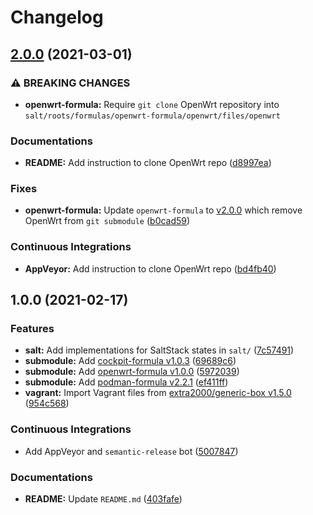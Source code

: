 # Changelog

## [2.0.0](https://github.com/extra2000/openwrt-box/compare/v1.0.0...v2.0.0) (2021-03-01)


### ⚠ BREAKING CHANGES

* **openwrt-formula:** Require `git clone` OpenWrt repository into `salt/roots/formulas/openwrt-formula/openwrt/files/openwrt`

### Documentations

* **README:** Add instruction to clone OpenWrt repo ([d8997ea](https://github.com/extra2000/openwrt-box/commit/d8997ea544f21dbb9f18604fa3c8ea40ecbcf86e))


### Fixes

* **openwrt-formula:** Update `openwrt-formula` to [v2.0.0](https://github.com/extra2000/openwrt-formula/releases/tag/v2.0.0) which remove OpenWrt from `git submodule` ([b0cad59](https://github.com/extra2000/openwrt-box/commit/b0cad5982fbf28eb0461f8288aec36d9cbb52fcb))


### Continuous Integrations

* **AppVeyor:** Add instruction to clone OpenWrt repo ([bd4fb40](https://github.com/extra2000/openwrt-box/commit/bd4fb4023b7083648a40ac7116e69e388f509945))

## 1.0.0 (2021-02-17)


### Features

* **salt:** Add implementations for SaltStack states in `salt/` ([7c57491](https://github.com/extra2000/openwrt-box/commit/7c574914711a20100e12c7139b95278247577bae))
* **submodule:** Add [cockpit-formula v1.0.3](https://github.com/extra2000/cockpit-formula/releases/tag/v1.0.3) ([69689c6](https://github.com/extra2000/openwrt-box/commit/69689c6be572f38bf0fd936fd22faa4561160961))
* **submodule:** Add [openwrt-formula v1.0.0](https://github.com/extra2000/openwrt-formula/releases/tag/v1.0.0) ([5972039](https://github.com/extra2000/openwrt-box/commit/5972039588a079a9b3b134a6aac1f70330ef6220))
* **submodule:** Add [podman-formula v2.2.1](https://github.com/extra2000/podman-formula/releases/tag/v2.2.1) ([ef411ff](https://github.com/extra2000/openwrt-box/commit/ef411ff14f2ebe9cb5680ec58e25aa64ab309080))
* **vagrant:** Import Vagrant files from [extra2000/generic-box v1.5.0](https://github.com/extra2000/generic-box/releases/tag/v1.5.0) ([954c568](https://github.com/extra2000/openwrt-box/commit/954c568d09a2b315a3f1f165cfeeecc145355d0a))


### Continuous Integrations

* Add AppVeyor and `semantic-release` bot ([5007847](https://github.com/extra2000/openwrt-box/commit/5007847e85ecdf4f734da80fa3ca7a3769d49ab9))


### Documentations

* **README:** Update `README.md` ([403fafe](https://github.com/extra2000/openwrt-box/commit/403fafe0e4655d319a0ee4d7309d916836b7b0dd))
